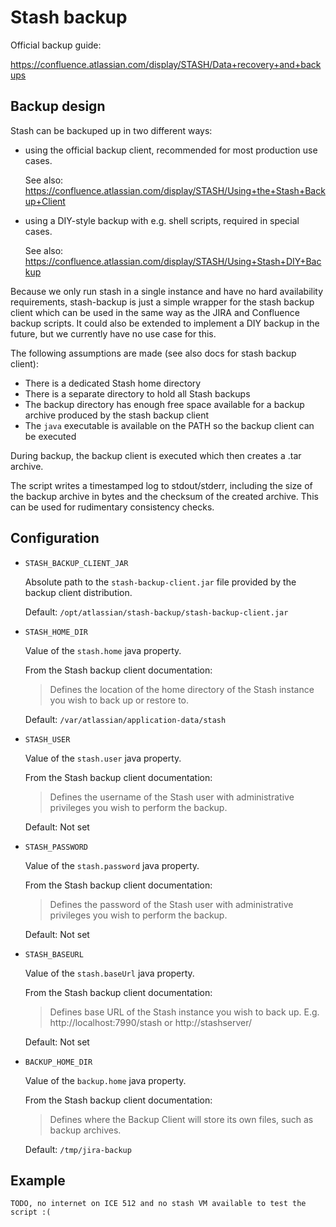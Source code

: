 # Stash backup

Official backup guide:

https://confluence.atlassian.com/display/STASH/Data+recovery+and+backups

## Backup design

Stash can be backuped up in two different ways:

- using the official backup client, recommended for most production use cases.

    See also: https://confluence.atlassian.com/display/STASH/Using+the+Stash+Backup+Client

- using a DIY-style backup with e.g. shell scripts, required in special cases.

    See also: https://confluence.atlassian.com/display/STASH/Using+Stash+DIY+Backup

Because we only run stash in a single instance and have no hard availability
requirements, stash-backup is just a simple wrapper for the stash backup client
which can be used in the same way as the JIRA and Confluence backup scripts. It
could also be extended to implement a DIY backup in the future, but we currently
have no use case for this.

The following assumptions are made (see also docs for stash backup client):

- There is a dedicated Stash home directory
- There is a separate directory to hold all Stash backups
- The backup directory has enough free space available for a backup archive
produced by the stash backup client
- The `java` executable is available on the PATH so the backup client can be
executed

During backup, the backup client is executed which then creates a .tar archive.

The script writes a timestamped log to stdout/stderr, including the size of the
backup archive in bytes and the checksum of the created archive. This can be
used for rudimentary consistency checks.

## Configuration

- `STASH_BACKUP_CLIENT_JAR`

    Absolute path to the `stash-backup-client.jar` file provided by the backup
    client distribution.

    Default: `/opt/atlassian/stash-backup/stash-backup-client.jar`

- `STASH_HOME_DIR`

    Value of the `stash.home` java property.
    
    From the Stash backup client documentation:

    > Defines the location of the home directory of the Stash instance you wish
    > to back up or restore to.
    
    Default: `/var/atlassian/application-data/stash`

- `STASH_USER`

    Value of the `stash.user` java property.

    From the Stash backup client documentation:

    > Defines the username of the Stash user with administrative privileges you
    > wish to perform the backup.

    Default: Not set

- `STASH_PASSWORD`

    Value of the `stash.password` java property.

    From the Stash backup client documentation:

    > Defines the password of the Stash user with administrative privileges you
    > wish to perform the backup.

    Default: Not set

- `STASH_BASEURL`

    Value of the `stash.baseUrl` java property.

    From the Stash backup client documentation:

    > Defines base URL of the Stash instance you wish to back up. E.g.
    > http://localhost:7990/stash or http://stashserver/

    Default: Not set

- `BACKUP_HOME_DIR`
    
    Value of the `backup.home` java property.

    From the Stash backup client documentation:

    > Defines where the Backup Client will store its own files, such as backup
    > archives.

    Default: `/tmp/jira-backup`

## Example

    TODO, no internet on ICE 512 and no stash VM available to test the script :(
